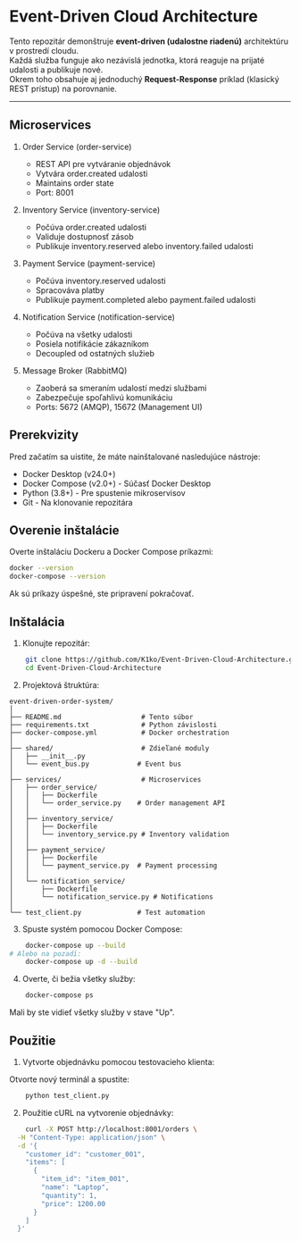 # Event-Driven Cloud Architecture

Tento repozitár demonštruje **event-driven (udalostne riadenú)** architektúru v prostredí cloudu.  
Každá služba funguje ako nezávislá jednotka, ktorá reaguje na prijaté udalosti a publikuje nové.  
Okrem toho obsahuje aj jednoduchý **Request-Response** príklad (klasický REST prístup) na porovnanie.

---
## Microservices
1. Order Service (order-service)

   - REST API pre vytváranie objednávok
   - Vytvára order.created udalosti
   - Maintains order state 
   - Port: 8001


2. Inventory Service (inventory-service)

   - Počúva order.created udalosti
   - Validuje dostupnosť zásob
   - Publikuje inventory.reserved alebo inventory.failed udalosti


3. Payment Service (payment-service)

   - Počúva inventory.reserved udalosti
   - Spracováva platby
   - Publikuje payment.completed alebo payment.failed udalosti


4. Notification Service (notification-service)

   - Počúva na všetky udalosti
   - Posiela notifikácie zákazníkom
   - Decoupled od ostatných služieb


5. Message Broker (RabbitMQ)

   - Zaoberá sa smeraním udalostí medzi službami
   - Zabezpečuje spoľahlivú komunikáciu
   - Ports: 5672 (AMQP), 15672 (Management UI)

## Prerekvizity
Pred začatím sa uistite, že máte nainštalované nasledujúce nástroje:

* Docker Desktop (v24.0+)
* Docker Compose (v2.0+) - Súčasť Docker Desktop
* Python (3.8+) - Pre spustenie mikroservisov
* Git - Na klonovanie repozitára

## Overenie inštalácie
Overte inštaláciu Dockeru a Docker Compose príkazmi:
```bash
docker --version
docker-compose --version
```
Ak sú príkazy úspešné, ste pripravení pokračovať.
## Inštalácia
1. Klonujte repozitár:
```bash
    git clone https://github.com/K1ko/Event-Driven-Cloud-Architecture.git
    cd Event-Driven-Cloud-Architecture
```
2. Projektová štruktúra:
```
event-driven-order-system/
│
├── README.md                    # Tento súbor
├── requirements.txt             # Python závislosti
├── docker-compose.yml           # Docker orchestration
│
├── shared/                      # Zdieľané moduly
│   ├── __init__.py
│   └── event_bus.py            # Event bus
│
├── services/                    # Microservices
│   ├── order_service/
│   │   ├── Dockerfile
│   │   └── order_service.py    # Order management API
│   │
│   ├── inventory_service/
│   │   ├── Dockerfile
│   │   └── inventory_service.py # Inventory validation
│   │
│   ├── payment_service/
│   │   ├── Dockerfile
│   │   └── payment_service.py  # Payment processing
│   │
│   └── notification_service/
│       ├── Dockerfile
│       └── notification_service.py # Notifications
│
└── test_client.py              # Test automation
   ```

3. Spuste systém pomocou Docker Compose:
```bash
    docker-compose up --build
# Alebo na pozadí:
    docker-compose up -d --build
```
4. Overte, či bežia všetky služby:
```bash
    docker-compose ps
```
Mali by ste vidieť všetky služby v stave "Up".

## Použitie
1. Vytvorte objednávku pomocou testovacieho klienta:

Otvorte nový terminál a spustite:
```bash
    python test_client.py
```
2. Použitie cURL na vytvorenie objednávky:
```bash
    curl -X POST http://localhost:8001/orders \
  -H "Content-Type: application/json" \
  -d '{
    "customer_id": "customer_001",
    "items": [
      {
        "item_id": "item_001",
        "name": "Laptop",
        "quantity": 1,
        "price": 1200.00
      }
    ]
  }'
```

